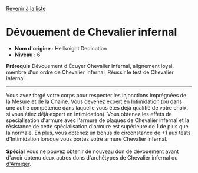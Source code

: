 [Revenir à la liste](list.md)

# Dévouement de Chevalier infernal

 * **Nom d'origine** : Hellknight Dedication
 * **Niveau** : 6


<p><span id="ctl00_MainContent_DetailedOutput"><strong>Prérequis</strong> Dévouement d'Écuyer Chevalier infernal, alignement loyal, membre d'un ordre de Chevalier infernal, Réussir le test de Chevalier infernal<br></span></p>
<hr>
<p>Vous avez forgé votre corps pour respecter les injonctions imprégnées de la Mesure et de la Chaine. Vous devenez expert en <a href="https://2e.aonprd.com/Skills.aspx?ID=7">Intimidation</a> (ou dans une autre compétence dans laquelle vous êtes déjà qualifié de votre choix, si vous étiez déjà expert en Intimidation). Vous obtenez les effets de spécialisation d'armure avec l'armure de plaques de Chevalier infernal et la résistance de cette spécialisation d'armure est supérieure de 1 de plus que la normale. En plus, vous obtenez un bonus de circonstance de +1 aux tests d'Intimidation lorsque vous portez votre armure Chevalier infernal.<br><br><strong>Spécial</strong> Vous ne pouvez obtenir de nouveau don de dévouement avant d'avoir obtenu deux autres dons d'archétypes de Chevalier infernal ou <a href="https://2e.aonprd.com/Archetypes.aspx?ID=20">d'Armiger</a>.&nbsp;</p>